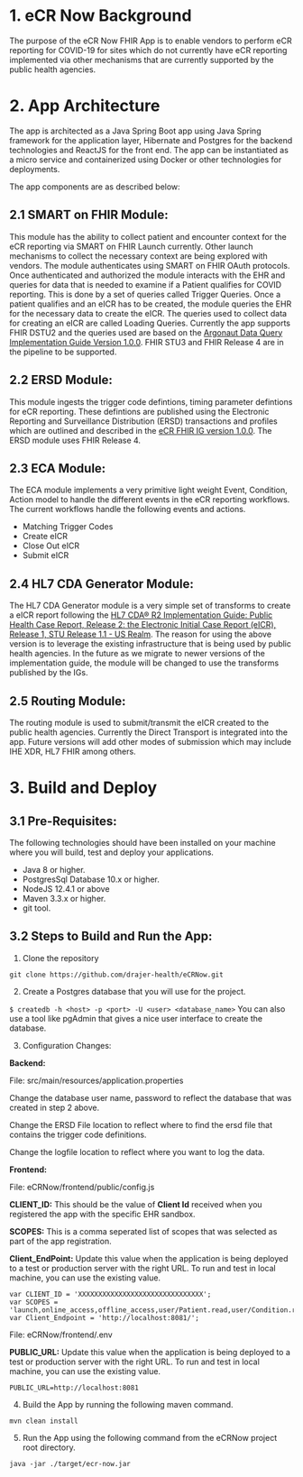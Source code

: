 # 1. eCR Now Background
The purpose of the eCR Now FHIR App is to enable vendors to perform eCR reporting for COVID-19 for sites which do not currently have eCR reporting implemented via other mechanisms that are currently supported by the public health agencies. 

# 2. App Architecture # 
The app is architected as a Java Spring Boot app using Java Spring framework for the application layer, Hibernate and Postgres for the backend technologies and ReactJS for the front end. The app can be instantiated as a micro service and containerized using Docker or other technologies for deployments. 

The app components are as described below:

## 2.1 SMART on FHIR Module: ##
This module has the ability to collect patient and encounter context for the eCR reporting via SMART on FHIR Launch currently. Other launch mechanisms to collect the necessary context are being explored with vendors. The module authenticates using SMART on FHIR OAuth protocols. Once authenticated and authorized the module interacts with the EHR and queries for data that is needed to examine if a Patient qualifies for COVID reporting. This is done by a set of queries called Trigger Queries. Once a patient qualifies and an eICR has to be created, the module queries the EHR for the necessary data to create the eICR. The queries used to collect data for creating an eICR are called Loading Queries. 
Currently the app supports FHIR DSTU2 and the queries used are based on the [Argonaut Data Query Implementation Guide Version 1.0.0](https://www.fhir.org/guides/argonaut/r2/). FHIR STU3 and FHIR Release 4 are in the pipeline to be supported.

## 2.2 ERSD Module: ##
This module ingests the trigger code defintions, timing parameter defintions for eCR reporting. These defintions are published using the Electronic Reporting and Surveillance Distribution (ERSD) transactions and profiles which are outlined and described in the [eCR FHIR IG version 1.0.0](http://hl7.org/fhir/us/ecr/). The ERSD module uses FHIR Release 4.

## 2.3 ECA Module: ##
The ECA module implements a very primitive light weight Event, Condition, Action model to handle the different events in the eCR reporting workflows. The current workflows handle the following events and actions. 
* Matching Trigger Codes
* Create eICR
* Close Out eICR 
* Submit eICR

## 2.4 HL7 CDA Generator Module: ##
The HL7 CDA Generator module is a very simple set of transforms to create a eICR report following the [HL7 CDA® R2 Implementation Guide: Public Health Case Report, Release 2: the Electronic Initial Case Report (eICR), Release 1, STU Release 1.1 - US Realm](https://www.hl7.org/implement/standards/product_brief.cfm?product_id=436). The reason for using the above version is to leverage the existing infrastructure that is being used by public health agencies. In the future as we migrate to newer versions of the implementation guide, the module will be changed to use the transforms published by the IGs.

## 2.5 Routing Module: ##
The routing module is used to submit/transmit the eICR created to the public health agencies. Currently the Direct Transport is integrated into the app. Future versions will add other modes of submission which may include IHE XDR, HL7 FHIR among others. 

# 3. Build and Deploy #

## 3.1 Pre-Requisites: ##
The following technologies should have been installed on your machine where you will build, test and deploy your applications.

* Java 8 or higher.
* PostgresSql Database 10.x or higher.
* NodeJS 12.4.1 or above
* Maven 3.3.x or higher.
* git tool.

## 3.2 Steps to Build and Run the App: ##

1. Clone the repository

```git clone https://github.com/drajer-health/eCRNow.git```

2. Create a Postgres database that you will use for the project.

```$ createdb -h <host> -p <port> -U <user> <database_name>```
  You can also use a tool like pgAdmin that gives a nice user interface to create the database.
  
3. Configuration Changes: 

**Backend:** 

File: src/main/resources/application.properties

Change the database user name, password to reflect the database that was created in step 2 above. 

Change the ERSD File location to reflect where to find the ersd file that contains the trigger code definitions.

Change the logfile location to reflect where you want to log the data.

**Frontend:** 

File: eCRNow/frontend/public/config.js

**CLIENT_ID:** This should be the value of **Client Id** received when you registered the app with the specific EHR sandbox.

**SCOPES:** This is a comma seperated list of scopes that was selected as part of the app registration. 

**Client_EndPoint:** Update this value when the application is being deployed to a test or production server with the right URL. To run and test in local machine, you can use the existing value.

```
var CLIENT_ID = 'XXXXXXXXXXXXXXXXXXXXXXXXXXXXXXX';
var SCOPES = 'launch,online_access,offline_access,user/Patient.read,user/Condition.read';
var Client_Endpoint = 'http://localhost:8081/';
```

File: eCRNow/frontend/.env

**PUBLIC_URL:** Update this value when the application is being deployed to a test or production server with the right URL. To run and test in local machine, you can use the existing value.

```PUBLIC_URL=http://localhost:8081```

4. Build the App by running the following maven command.

```mvn clean install```

5. Run the App using the following command from the eCRNow project root directory.

```java -jar ./target/ecr-now.jar```



